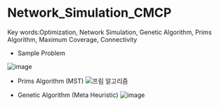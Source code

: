 # Network_Simulation_CMCP
Key words:Optimization, Network Simulation, Genetic Algorithm, Prims Algorithm, Maximum Coverage, Connectivity

- Sample Problem

![image](https://github.com/kimtoto23/Network_Simulation_CMCP/assets/76726655/a4ce3d1b-c458-4788-a16e-9c708539f8f3)



- Prims Algorithm (MST)
![프림 알고리즘](https://github.com/kimtoto23/Network_Simulation_CMCP/assets/76726655/75aa889c-7881-4ae9-911d-c8fa55899243)

- Genetic Algorithm (Meta Heuristic)
![image](https://github.com/kimtoto23/Network_Simulation_CMCP/assets/76726655/f64feb35-e1cf-4ec6-aff3-5aecd3dc948d)

